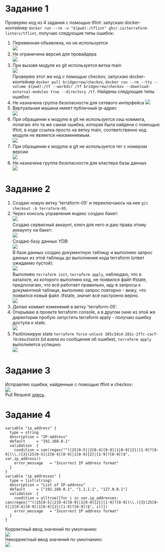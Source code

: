 # Задание 1
Проверяю код из 4 задания с помощью tflint: запускаю docker-контейнер ```docker run --rm -v "$(pwd):/tflint" ghcr.io/terraform-linters/tflint```, получаю следующие типы ошибок:  
1. Переменная объявлена, но не используется    
![](https://github.com/OlgaLesnykh/screenshots/blob/main/Terraform_055.png)    
2. Не ограничена версия для провайдера    
![](https://github.com/OlgaLesnykh/screenshots/blob/main/Terraform_056.png)    
3. При вызове модуля из git используется ветка main    
![](https://github.com/OlgaLesnykh/screenshots/blob/main/Terraform_057.png)    
Проверяю этот же код с помощью checkov, запускаю docker-контейнер ```docker pull bridgecrew/checkov```, ```docker run --rm --tty --volume $(pwd):/tf --workdir /tf bridgecrew/checkov --download-external-modules true --directory /tf```. Найдены следующие типы ошибок:    
1. Не назначена группа безопасности для сетевого интерфейса
![](https://github.com/OlgaLesnykh/screenshots/blob/main/Terraform_058.png)    
2. Виртуальная машина имеет публичный ip-адрес    
![](https://github.com/OlgaLesnykh/screenshots/blob/main/Terraform_059.png)    
3. При обращении к модулю в git не используется хэш коммита, полагаю это та же самая ошибка, которая была найдена с помощью tflint, в коде ссылка просто на ветку main, соответственно код модуля не является неизменяемым.    
![](https://github.com/OlgaLesnykh/screenshots/blob/main/Terraform_060.png)    
4. При обращении к модулю в git не используется тег с номером версии    
![](https://github.com/OlgaLesnykh/screenshots/blob/main/Terraform_061.png)    
5. Не назначена группа безопасности для кластера базы данных    
![](https://github.com/OlgaLesnykh/screenshots/blob/main/Terraform_062.png)    
# Задание 2
1. Создаю новую ветку 'terraform-05' и переключаюсь на нее ```git checkout -b terraform-05```.
2. Через консоль управления яндекс создаю бакет:    
![](https://github.com/OlgaLesnykh/screenshots/blob/main/Terraform_063.png)    
Создаю сервисный аккаунт, ключ для него и даю права этому аккаунту на бакет:    
![](https://github.com/OlgaLesnykh/screenshots/blob/main/Terraform_064.png)    
Создаю базу данных YDB:    
![](https://github.com/OlgaLesnykh/screenshots/blob/main/Terraform_065.png)    
В базе данных создаю документную таблицу и выполняю запрос данных из этой таблицы до выполнения кода terraform (ответ ожидаемо пустой):    
![](https://github.com/OlgaLesnykh/screenshots/blob/main/Terraform_066.png)    
Выполняю ```terraform init```, ```terraform apply```, наблюдаю, что в каталоге, из которого выполняю код, не появился файл tfstate, предполагаю, что всё работает правильно, иду в запросы к документной таблице, выполняю запрос повторно - вижу, что появился новый файл .tfstate, значит всё настроено верно.    
![](https://github.com/OlgaLesnykh/screenshots/blob/main/Terraform_067.png)    
3. Делаю коммит изменений в ветку 'terraform-05'.
4. Открываю в проекте terraform console, а в другом окне из этой же директории пробую запустить terraform apply - получаю ошибку доступа к state.    
![](https://github.com/OlgaLesnykh/screenshots/blob/main/Terraform_068.png)    
4. Разблокирую state ```terraform force-unlock 385c3dcd-281c-2f7c-cacf-78c04a35dd39``` (id взяла из сообщения об ошибке), ```terraform apply``` выполняется успешно:    
![](https://github.com/OlgaLesnykh/screenshots/blob/main/Terraform_069.png)    
# Задание 3
Исправляю ошибки, найденные с помощью tflint и checkov:    
![](https://github.com/OlgaLesnykh/screenshots/blob/main/Terraform_072.png)    
Pull Request [здесь]().
# Задание 4
```    
variable "ip_address" {
  type = string
  description = "IP-address"
  default     = "192.168.0.1"
  validation  {
    condition = can(regex("^((25[0-5]|2[0-4][0-9]|1[0-9]{2}|[1-9]?[0-9])\\.){3}(25[0-5]|2[0-4][0-9]|1[0-9]{2}|[1-9]?[0-9])$", var.ip_address))
    error_message   = "Incorrect IP address format"
  }
}
variable "ip_addresses" {
  type = list(string)
  description = "List of IP-address"
  default     = ["192.168.0.1", "1.1.1.1", "127.0.0.1"]
  validation  {
    condition = alltrue([for i in var.ip_addresses: can(regex("^((25[0-5]|2[0-4][0-9]|1[0-9]{2}|[1-9]?[0-9])\\.){3}(25[0-5]|2[0-4][0-9]|1[0-9]{2}|[1-9]?[0-9])$", i))])
    error_message   = "Incorrect IP address format"
  }
}
```
Корректный ввод значений по умолчанию:    
![](https://github.com/OlgaLesnykh/screenshots/blob/main/Terraform_070.png)    
Некорректный ввод значений по умолчанию:    
![](https://github.com/OlgaLesnykh/screenshots/blob/main/Terraform_071.png)    
